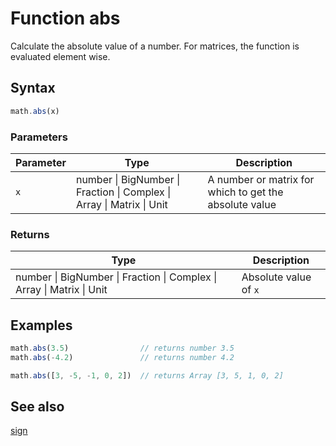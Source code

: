 <!-- Note: This file is automatically generated from source code comments. Changes made in this file will be overridden. -->

# Function abs

Calculate the absolute value of a number. For matrices, the function is
evaluated element wise.


## Syntax

```js
math.abs(x)
```

### Parameters

Parameter | Type | Description
--------- | ---- | -----------
`x` | number &#124; BigNumber &#124; Fraction &#124; Complex &#124; Array &#124; Matrix &#124; Unit |  A number or matrix for which to get the absolute value

### Returns

Type | Description
---- | -----------
number &#124; BigNumber &#124; Fraction &#124; Complex &#124; Array &#124; Matrix &#124; Unit |  Absolute value of `x`


## Examples

```js
math.abs(3.5)                // returns number 3.5
math.abs(-4.2)               // returns number 4.2

math.abs([3, -5, -1, 0, 2])  // returns Array [3, 5, 1, 0, 2]
```


## See also

[sign](sign.md)
